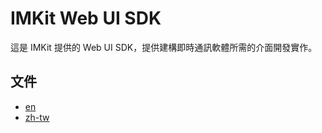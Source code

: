 # IMKit Web UI SDK

這是 IMKit 提供的 Web UI SDK，提供建構即時通訊軟體所需的介面開發實作。

## 文件
- [en](https://github.com/imkit/imkit-web-sdk/tree/master/docs/zh-tw)
- [zh-tw](https://github.com/imkit/imkit-web-sdk/tree/master/docs/zh-tw)
